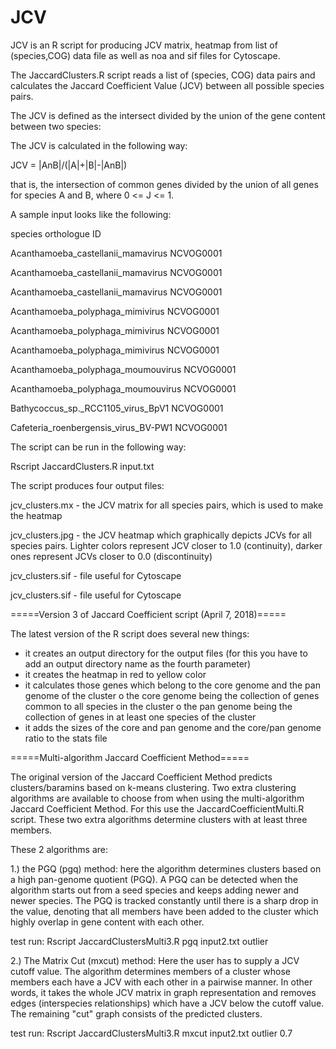 # JCV
JCV is an R script for producing JCV matrix, heatmap from list of (species,COG) data file as well as noa and sif files for Cytoscape.

The JaccardClusters.R script reads a list of (species, COG) data pairs and calculates the Jaccard Coefficient Value (JCV) between all possible species pairs.

The JCV is defined as the intersect divided by the union of the gene content between two species:

The JCV is calculated in the following way: 

JCV = |AnB|/(|A|+|B|-|AnB|)

that is, the intersection of common genes divided by the union of all genes for species A and B, where 0 <= J <= 1.

A sample input looks like the following:

species                                 orthologue ID

Acanthamoeba_castellanii_mamavirus      NCVOG0001

Acanthamoeba_castellanii_mamavirus      NCVOG0001

Acanthamoeba_castellanii_mamavirus      NCVOG0001

Acanthamoeba_polyphaga_mimivirus        NCVOG0001

Acanthamoeba_polyphaga_mimivirus        NCVOG0001

Acanthamoeba_polyphaga_mimivirus        NCVOG0001

Acanthamoeba_polyphaga_moumouvirus      NCVOG0001

Acanthamoeba_polyphaga_moumouvirus      NCVOG0001

Bathycoccus_sp._RCC1105_virus_BpV1      NCVOG0001

Cafeteria_roenbergensis_virus_BV-PW1    NCVOG0001

The script can be run in the following way:

Rscript JaccardClusters.R input.txt

The script produces four output files:

jcv_clusters.mx - the JCV matrix for all species pairs, which is used to make the heatmap

jcv_clusters.jpg - the JCV heatmap which graphically depicts JCVs for all species pairs. Lighter colors represent JCV closer to 1.0 (continuity), darker ones represent JCVs closer to 0.0 (discontinuity)

jcv_clusters.sif - file useful for Cytoscape

jcv_clusters.sif - file useful for Cytoscape

=====Version 3 of Jaccard Coefficient script (April 7, 2018)=====

The latest version of the R script does several new things:
- it creates an output directory for the output files (for this you have to add an output directory name as the fourth parameter)
- it creates the heatmap in red to yellow color
- it calculates those genes which belong to the core genome and the pan genome of the cluster
   o the core genome being the collection of genes common to all species in the cluster
   o the pan genome being the collection of genes in at least one species of the cluster
- it adds the sizes of the core and pan genome and the core/pan genome ratio to the stats file

=====Multi-algorithm Jaccard Coefficient Method=====

The original version of the Jaccard Coefficient Method predicts clusters/baramins based on k-means clustering.
Two extra clustering algorithms are available to choose from when using the multi-algorithm Jaccard Coefficient Method.
For this use the JaccardCoefficientMulti.R script. These two extra algorithms determine clusters with at least three members.

These 2 algorithms are:

1.) the PGQ (pgq) method: here the algorithm determines clusters based on a high pan-genome quotient (PGQ). A PGQ can be detected when the algorithm starts out from a seed species and keeps adding newer and newer species. The PGQ is tracked constantly until there is a sharp drop in the value, denoting that all members have been added to the cluster which highly overlap in gene content with each other.

test run:
Rscript JaccardClustersMulti3.R pgq input2.txt outlier

2.) The Matrix Cut (mxcut) method: Here the user has to supply a JCV cutoff value. The algorithm determines members of a cluster whose members each have a JCV with each other in a pairwise manner. In other words, it takes the whole JCV matrix in graph representation and removes edges (interspecies relationships) which have a JCV below the cutoff value. The remaining "cut" graph consists of the predicted clusters.

test run: 
Rscript JaccardClustersMulti3.R mxcut input2.txt outlier 0.7
